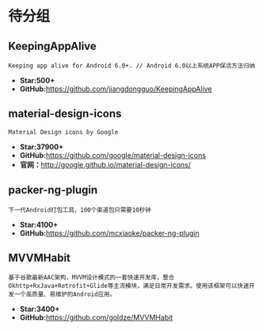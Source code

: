 <!--
 * @Description: 
 * @Author: twp
 * @LastEditors: twp
 * @Date: 2019-05-04 15:19:24
 * @LastEditTime: 2019-05-31 16:39:07
 -->

# 待分组

## KeepingAppAlive

    Keeping app alive for Android 6.0+. // Android 6.0以上系统APP保活方法归纳

* **Star:500+**
* **GitHub:**<https://github.com/jiangdongguo/KeepingAppAlive>

## material-design-icons

    Material Design icons by Google

* **Star:37900+**
* **GitHub:**<https://github.com/google/material-design-icons>
* **官网：**<http://google.github.io/material-design-icons/>

## packer-ng-plugin

    下一代Android打包工具，100个渠道包只需要10秒钟

* **Star:4100+**
* **GitHub:**<https://github.com/mcxiaoke/packer-ng-plugin>

## MVVMHabit

    基于谷歌最新AAC架构，MVVM设计模式的一套快速开发库，整合Okhttp+RxJava+Retrofit+Glide等主流模块，满足日常开发需求。使用该框架可以快速开发一个高质量、易维护的Android应用。

* **Star:3400+**
* **GitHub:**<https://github.com/goldze/MVVMHabit>

